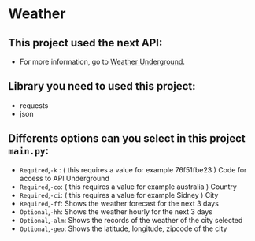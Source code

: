 # Weather


## This project used the next API:

* For more information, go to [Weather Underground](http://api.wunderground.com/weather/api "Weather Underground").

## Library you need to used this project:

* requests
* json


## Differents options can you select in this project `main.py`:


  * `Required`,`-k` : ( this requires a value for example 76f51fbe23 ) Code for access to API Underground
  * `Required`,`-co`: ( this requires a value for example australia )  Country
  * `Required`,`-ci`: ( this requires a value for example Sidney ) City
  * `Required`,`-ff`:  Shows the weather forecast for the next 3 days
  * `Optional`,`-hh`:  Shows the weather hourly for the next 3 days
  * `Optional`,`-alm`: Shows the records of the weather of the city selected
  * `Optional`,`-geo`: Shows the latitude, longitude, zipcode of the city

